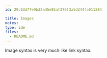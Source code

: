 ```yaml
---
id: 29c53d77e9b32a45e85af376f3a5d344fa011384

title: Images
notes:
type: ide
files:
  - README.md
---
```


Image syntax is very much like link syntax.

